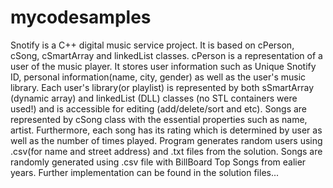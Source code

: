 # mycodesamples
Snotify is a C++ digital music service project. It is based on cPerson, cSong, cSmartArray and linkedList classes.
cPerson is a representation of a user of the music player. It stores user information such as Unique Snotify ID, personal information(name, city, gender) as well as the user's music library. Each user's library(or playlist) is represented by both sSmartArray (dynamic array) and linkedList (DLL) classes (no STL containers were used!) and is accessible for editing (add/delete/sort and etc). Songs are represented by cSong class with the essential properties such as name, artist. Furthermore, each song has its rating which is determined by user as well as the number of times played. Program generates random users using .csv(for name and street address) and .txt files from the solution. Songs are randomly generated using .csv file with BillBoard Top Songs from ealier years. Further implementation can be found in the solution files...
